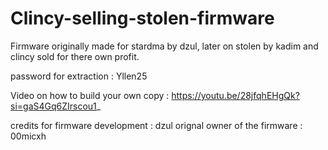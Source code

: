 # Clincy-selling-stolen-firmware
Firmware originally made for stardma by dzul, later on stolen by kadim and clincy sold for there own profit.

password for extraction : Yllen25

Video on how to build your own copy : https://youtu.be/28jfqhEHgQk?si=gaS4Gq6ZIrscou1_ 

credits for firmware development : dzul
orignal owner of the firmware : 00micxh
